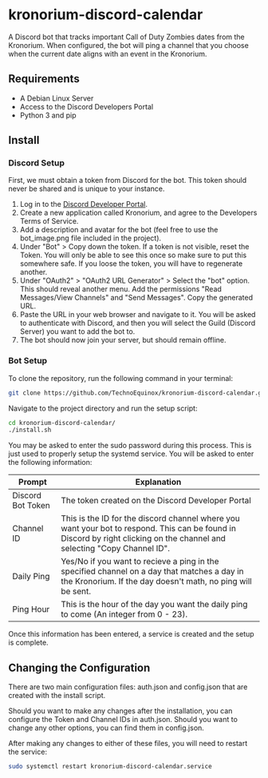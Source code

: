 # kronorium-discord-calendar
A Discord bot that tracks important Call of Duty Zombies dates from the Kronorium. When configured, the bot will ping a channel that you choose when the current date aligns with an event in the Kronorium. 

## Requirements
- A Debian Linux Server
- Access to the Discord Developers Portal
- Python 3 and pip

## Install

### Discord Setup
First, we must obtain a token from Discord for the bot. This token should never be shared and is unique to your instance. 

1. Log in to the [Discord Developer Portal](https://discord.com/developers/applications).
2. Create a new application called Kronorium, and agree to the Developers Terms of Service.
3. Add a description and avatar for the bot (feel free to use the bot_image.png file included in the project).
4. Under "Bot" > Copy down the token. If a token is not visible, reset the Token. You will only be able to see this once so make sure to put this somewhere safe. If you loose the token, you will have to regenerate another.
5. Under "OAuth2" > "OAuth2 URL Generator" > Select the "bot" option. This should reveal another menu. Add the permissions "Read Messages/View Channels" and "Send Messages". Copy the generated URL.
6. Paste the URL in your web browser and navigate to it. You will be asked to authenticate with Discord, and then you will select the Guild (Discord Server) you want to add the bot to.
7. The bot should now join your server, but should remain offline.

### Bot Setup
To clone the repository, run the following command in your terminal:

```sh
git clone https://github.com/TechnoEquinox/kronorium-discord-calendar.git
```
Navigate to the project directory and run the setup script:

```sh
cd kronorium-discord-calendar/
./install.sh
```
You may be asked to enter the sudo password during this process. This is just used to properly setup the systemd service. You will be asked to enter the following information:

| Prompt    | Explanation     |
|--------------|--------------|
| Discord Bot Token | The token created on the Discord Developer Portal |
| Channel ID | This is the ID for the discord channel where you want your bot to respond. This can be found in Discord by right clicking on the channel and selecting "Copy Channel ID". |
| Daily Ping | Yes/No if you want to recieve a ping in the specified channel on a day that matches a day in the Kronorium. If the day doesn't math, no ping will be sent. |
| Ping Hour | This is the hour of the day you want the daily ping to come (An integer from 0 - 23). |

Once this information has been entered, a service is created and the setup is complete. 

## Changing the Configuration
There are two main configuration files: auth.json and config.json that are created with the install script. 

Should you want to make any changes after the installation, you can configure the Token and Channel IDs in auth.json. Should you want to change any other options, you can find them in config.json. 

After making any changes to either of these files, you will need to restart the service:

```sh
sudo systemctl restart kronorium-discord-calendar.service
```








